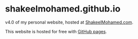 shakeelmohamed.github.io
============================

v4.0 of my personal website, hosted at [ShakeelMohamed.com](https://shakeelmohamed.com).

This website is hosted for free with [GitHub pages](https://pages.github.com/).
